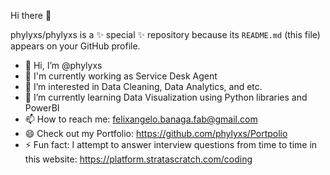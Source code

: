 Hi there 👋

phylyxs/phylyxs is a ✨ special ✨ repository because its `README.md` (this file) appears on your GitHub profile.

- 👋 Hi, I’m @phylyxs
- 🔭 I'm currently working as Service Desk Agent
- 👀 I’m interested in Data Cleaning, Data Analytics, and etc.
- 🌱 I’m currently learning Data Visualization using Python libraries and PowerBI
- 📫 How to reach me: felixangelo.banaga.fab@gmail.com
- 😄 Check out my Portfolio: https://github.com/phylyxs/Portpolio
- ⚡ Fun fact: I attempt to answer interview questions from time to time in this website: https://platform.stratascratch.com/coding

